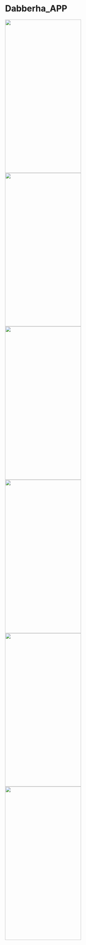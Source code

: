 # Dabberha_APP
   <img align="left" width="250" height="500" img src="https://i.ibb.co/yBt0x0Q/1.png">
   <img align="left" width="250" height="500" img src="https://i.ibb.co/8zY3mhs/2.png">
   <img align="left" width="250" height="500" img src="https://i.ibb.co/5Gp44RC/3.png">
   <img align="left" width="250" height="500" img src="https://i.ibb.co/b7FvZJV/4.png">
   <img align="left" width="250" height="500" img src="https://i.ibb.co/fvRtgHh/5.png">
   <img align="left" width="250" height="500" img src="https://i.ibb.co/92MBymt/6.png">
